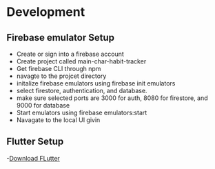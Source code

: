 # Development 

## Firebase emulator Setup
- Create or sign into a firebase account
- Create project called main-char-habit-tracker
- Get firebase CLI through npm
- navagte to the projcet directory
- initalize firebase emulators using
    firebase init emulators
- select firestore, authentication, and database.
- make sure selected ports are 3000 for auth, 8080 for firestore, and 9000 for database
- Start emulators using
    firebase emulators:start
- Navagate to the local UI givin

## Flutter Setup
-[Download FLutter](https://docs.flutter.dev/get-started/install)



